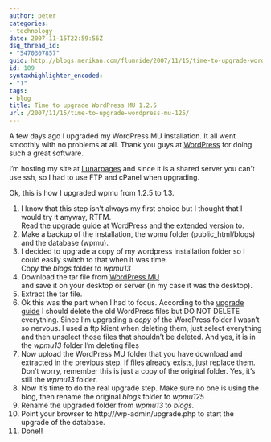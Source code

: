 ```yaml
---
author: peter
categories:
- technology
date: 2007-11-15T22:59:56Z
dsq_thread_id:
- "5470307857"
guid: http://blogs.merikan.com/flumride/2007/11/15/time-to-upgrade-wordpress-mu-125/
id: 109
syntaxhighlighter_encoded:
- "1"
tags:
- blog
title: Time to upgrade WordPress MU 1.2.5
url: /2007/11/15/time-to-upgrade-wordpress-mu-125/
---
```


A few days ago I upgraded my WordPress MU installation. It all went smoothly with no problems at all. Thank you guys at [WordPress](http://wordpress.org/) for doing such a great software.

I&#8217;m hosting my site at [Lunarpages](http://mu.wordpress.org/latest.tar.gz) and since it is a shared server you can&#8217;t use ssh, so I had to use FTP and cPanel when upgrading.

Ok, this is how I upgraded wpmu from 1.2.5 to 1.3.

  1. I know that this step isn&#8217;t always my first choice but I thought that I would try it anyway, RTFM.  
    Read the [upgrade guide](http://codex.wordpress.org/Upgrading_WordPress) at WordPress and the [extended version](http://codex.wordpress.org/Upgrading_WordPress_Extended) to.
  2. Make a backup of the installation, the wpmu folder (public_html/blogs) and the database (wpmu).
  3. I decided to upgrade a copy of my wordpress installation folder so I could easily switch to that when it was time.  
    Copy the _blogs_ folder to _wpmu13_
  4. Download the tar file from [WordPress MU](http://mu.wordpress.org/latest.tar.gz)  
    and save it on your desktop or server (in my case it was the desktop).
  5. Extract the tar file.
  6. Ok this was the part when I had to focus. According to the [upgrade guide](http://codex.wordpress.org/Upgrading_WordPress_Extended#Step_7:_Delete_the_old_WordPress_files) I should delete the old WordPress files but DO NOT DELETE everything. Since I&#8217;m upgrading a _copy_ of the WordPress folder I wasn&#8217;t so nervous. I used a ftp klient when deleting them, just select everything and then unselect those files that shouldn&#8217;t be deleted. And yes, it is in the _wpmu13_ folder I&#8217;m deleting files
  7. Now upload the WordPress MU folder that you have download and extracted in the previous step. If files already exists, just replace them. Don&#8217;t worry, remember this is just a copy of the original folder. Yes, it&#8217;s still the _wpmu13_ folder.
  8. Now it&#8217;s time to do the real upgrade step. Make sure no one is using the blog, then rename the original _blogs_ folder to _wpmu125_
  9. Rename the upgraded folder from _wpmu13_ to _blogs_.
 10. Point your browser to http://<your-domain>/wp-admin/upgrade.php to start the upgrade of the database.
 11. Done!!

